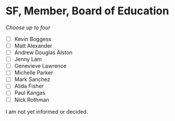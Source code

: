 # SF, Member, Board of Education

_Choose up to four_

- [ ] Kevin Boggess
- [ ] Matt Alexander
- [ ] Andrew Douglas Alston
- [ ] Jenny Lam
- [ ] Genevieve Lawrence
- [ ] Michelle Parker
- [ ] Mark Sanchez
- [ ] Alida Fisher
- [ ] Paul Kangas
- [ ] Nick Rothman

I am not yet informed or decided.
